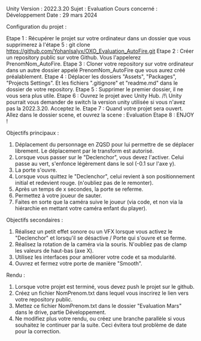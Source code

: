 Unity Version : 2022.3.20
Sujet : Evaluation
Cours concerné : Développement
Date : 29 mars 2024

Configuration du projet :

Etape 1 : Récupérer le projet sur votre ordinateur dans un dossier que vous supprimerez à l'étape 5 : git clone https://github.com/YohanIsalyx/OXO_Evaluation_AutoFire.git
Etape 2 : Créer un repository public sur votre Github. Vous l'appelerez PrenomNom_AutoFire.
Etape 3 : Cloner votre repository sur votre ordinateur dans un autre dossier appelé PrenomNom_AutoFire que vous aurez créé préalablement.
Etape 4 : Déplacer les dossiers "Assets", "Packages", "Projects Settings". Et les fichiers ".gitignore" et "readme.md" dans le dossier de votre repository.
Etape 5 : Supprimer le premier dossier, il ne vous sera plus utile.
Etape 6 : Ouvrez le projet avec Unity Hub. /!\ Unity pourrait vous demander de switch la version unity utilisée si vous n'avez pas la 2022.3.20. Acceptez le.
Etape 7 : Quand votre projet sera ouvert. Allez dans le dossier scene, et ouvrez la scene : Evaluation
Etape 8 : ENJOY !



Objectifs principaux :

1. Déplacement du personnage en ZQSD pour lui permettre de se déplacer librement. Le déplacement par le transform est autorisé.
2. Lorsque vous passer sur le "Declenchor", vous devez l'activer. Celui passe au vert, s'enfonce légèrement dans le sol (-0.1 sur l'axe y).
3. La porte s'ouvre.
4. Lorsque vous quittez le "Declenchor", celui revient à son positionnement initial et redevient rouge. (n'oubliez pas de le remonter).
5. Après un temps de x secondes, la porte se referme.
6. Permettez à votre joueur de sauter.
7. Faites en sorte que la caméra suive le joueur (via code, et non via la hiérarchie en mettant votre caméra enfant du player).

Objectifs secondaires :
1. Réalisez un petit effet sonore ou un VFX lorsque vous activez le "Declenchor" et lorsqu'il se désactive / Porte qui s'ouvre et se ferme.
2. Réalisez la rotation de la caméra via la souris. N'oubliez pas de clamp les valeurs de haut-bas (axe X).
3. Utilisez les interfaces pour améliorer votre code et sa modularité.
4. Ouvrez et fermez votre porte de manière "Smooth".



Rendu :

1. Lorsque votre projet est terminé, vous devez push le projet sur le github.
2. Créez un fichier NomPrenom.txt dans lequel vous inscrirez le lien vers votre repository public.
3. Mettez ce fichier NomPrenom.txt dans le dossier "Evaluation Mars" dans le drive, partie Développement.
4. Ne modifiez plus votre rendu, ou créez une branche parallèle si vous souhaitez le continuer par la suite. Ceci évitera tout problème de date pour la correction.